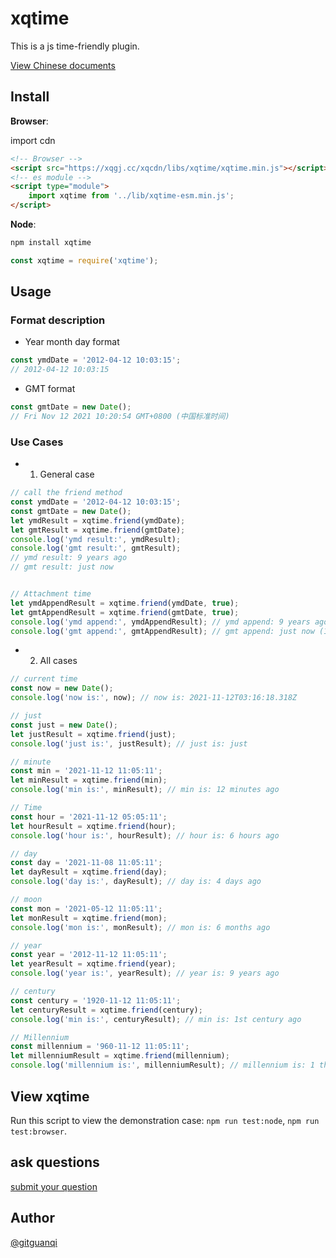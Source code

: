 # xqtime

This is a js time-friendly plugin.

[View Chinese documents](./zh.md)

## Install

**Browser**:

import cdn

```html
<!-- Browser -->
<script src="https://xqgj.cc/xqcdn/libs/xqtime/xqtime.min.js"></script>
<!-- es module -->
<script type="module">
    import xqtime from '../lib/xqtime-esm.min.js';
</script>
```

**Node**:

```sh
npm install xqtime
```

```js
const xqtime = require('xqtime');
```

## Usage

### Format description

+ Year month day format

```js
const ymdDate = '2012-04-12 10:03:15';
// 2012-04-12 10:03:15
```

+ GMT format

```js
const gmtDate = new Date();
// Fri Nov 12 2021 10:20:54 GMT+0800 (中国标准时间)
```

### Use Cases

+ 1. General case

```js
// call the friend method
const ymdDate = '2012-04-12 10:03:15';
const gmtDate = new Date();
let ymdResult = xqtime.friend(ymdDate);
let gmtResult = xqtime.friend(gmtDate);
console.log('ymd result:', ymdResult);
console.log('gmt result:', gmtResult);
// ymd result: 9 years ago
// gmt result: just now


// Attachment time
let ymdAppendResult = xqtime.friend(ymdDate, true);
let gmtAppendResult = xqtime.friend(gmtDate, true);
console.log('ymd append:', ymdAppendResult); // ymd append: 9 years ago (2012-03-04)
console.log('gmt append:', gmtAppendResult); // gmt append: just now (11:19:52)
```

+ 2. All cases

```js
// current time
const now = new Date();
console.log('now is:', now); // now is: 2021-11-12T03:16:18.318Z

// just
const just = new Date();
let justResult = xqtime.friend(just);
console.log('just is:', justResult); // just is: just

// minute
const min = '2021-11-12 11:05:11';
let minResult = xqtime.friend(min);
console.log('min is:', minResult); // min is: 12 minutes ago

// Time
const hour = '2021-11-12 05:05:11';
let hourResult = xqtime.friend(hour);
console.log('hour is:', hourResult); // hour is: 6 hours ago

// day
const day = '2021-11-08 11:05:11';
let dayResult = xqtime.friend(day);
console.log('day is:', dayResult); // day is: 4 days ago

// moon
const mon = '2021-05-12 11:05:11';
let monResult = xqtime.friend(mon);
console.log('mon is:', monResult); // mon is: 6 months ago

// year
const year = '2012-11-12 11:05:11';
let yearResult = xqtime.friend(year);
console.log('year is:', yearResult); // year is: 9 years ago

// century
const century = '1920-11-12 11:05:11';
let centuryResult = xqtime.friend(century);
console.log('min is:', centuryResult); // min is: 1st century ago

// Millennium
const millennium = '960-11-12 11:05:11';
let millenniumResult = xqtime.friend(millennium);
console.log('millennium is:', millenniumResult); // millennium is: 1 thousand years ago
```

## View xqtime

Run this script to view the demonstration case: `npm run test:node`, `npm run test:browser`.

## ask questions

[submit your question](https://github.com/gitguanqi/xqtime/issues/new)

## Author

[@gitguanqi](https://github.com/gitguanqi)
